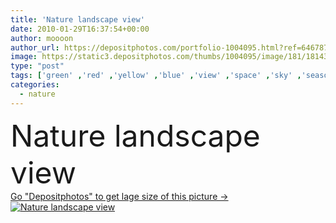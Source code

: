```yaml
---
title: 'Nature landscape view'
date: 2010-01-29T16:37:54+00:00
author: moooon
author_url: https://depositphotos.com/portfolio-1004095.html?ref=64678756
image: https://static3.depositphotos.com/thumbs/1004095/image/181/1814306/api_thumb_450.jpg?forcejpeg=true
type: "post"
tags: ['green' ,'red' ,'yellow' ,'blue' ,'view' ,'space' ,'sky' ,'season' ,'grass' ,'beauty' ,'meadow' ,'outdoors' ,'field' ,'nature' ,'spring' ,'lush' ,'rural' ,'sunny' ,'seed' ,'mountain' ,'electric' ,'ripe' ,'weather' ,'landscape' ,'ecology' ,'farm' ,'agriculture' ,'countryside' ,'horizon' ,'wheat' ,'clouds' ,'tools' ,'wild' ,'hill' ,'country' ,'landscapes' ,'cereal' ,'poppy' ,'fluffy' ,'land' ,'pasture' ,'climate' ,'rick' ,'natura' ,'tempo' ,'OD' ,'paysage' ,'naturaleza' ,'Agricultura' ,'paisaje' ]
categories: 
  - nature
---
```

<div aling="center">
            <font size="60"> Nature landscape view</font>   
</div>
<div>
    <a href='https://depositphotos.com/1814306/stock-photo-nature-landscape-view.html?ref=64678756' target=_blank > Go "Depositphotos" to get lage size of this picture ->
        <img href='https://depositphotos.com/1814306/stock-photo-nature-landscape-view.html?ref=64678756' src='https://static3.depositphotos.com/1004095/181/i/950/depositphotos_1814306-stock-photo-nature-landscape-view.jpg?forcejpeg=true' alt='Nature landscape view' >
    </a>
</div>
